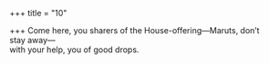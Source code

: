 +++
title = "10"

+++
Come here, you sharers of the House-offering—Maruts, don’t  
stay away—  
with your help, you of good drops.  